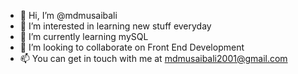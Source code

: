 - 👋 Hi, I’m @mdmusaibali
- 👀 I’m interested in learning new stuff everyday
- 🌱 I’m currently learning mySQL
- 💞️ I’m looking to collaborate on Front End Development
- 📫 You can get in touch with me at mdmusaibali2001@gmail.com

<!---
mdmusaibali/mdmusaibali is a ✨ special ✨ repository because its `README.md` (this file) appears on your GitHub profile.
You can click the Preview link to take a look at your changes.
--->
